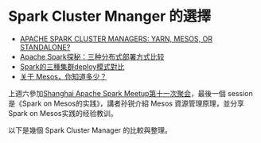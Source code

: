 # Spark Cluster Mnanger 的選擇

- [APACHE SPARK CLUSTER MANAGERS: YARN, MESOS, OR STANDALONE?](http://www.agildata.com/apache-spark-cluster-managers-yarn-mesos-or-standalone/)
- [Apache Spark探秘：三种分布式部署方式比较](http://dongxicheng.org/framework-on-yarn/apache-spark-comparing-three-deploying-ways/)
- [Spark的三種集群deploy模式對比](https://read01.com/DzOPN5.html)
- [关于 Mesos，你知道多少？](http://blog.dataman-inc.com/guan-yu-mesosni-zhi-dao-duo-shao/)

上週六參加[Shanghai Apache Spark Meetup第十一次聚会](http://huiyi.csdn.net/activity/closed?project_id=3320)，最後一個 session 是《Spark on Mesos的实践》，講者孙锐介紹 Mesos 資源管理原理，並分享Spark on Mesos实践的经验教训。

以下是幾個 Spark Cluster Manager 的比較與整理。

